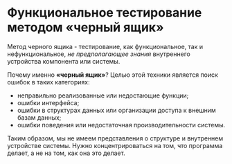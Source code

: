 # Функциональное тестирование методом «черный ящик»

Метод черного ящика - тестирование, как функциональное, так и нефункциональное, *не предполагающее знания* внутреннего устройства компонента или системы.

Почему именно **«черный ящик»**? Целью этой техники является поиск ошибок в таких категориях:

* неправильно реализованные или недостающие функции;
* ошибки интерфейса;
* ошибки в структурах данных или организации доступа к внешним базам данных;
* ошибки поведения или недостаточная производительности системы.

Таким образом, мы не имеем представления о структуре и внутреннем устройстве системы. Нужно концентрироваться на том, что программа делает, а не на том, как она это делает.
